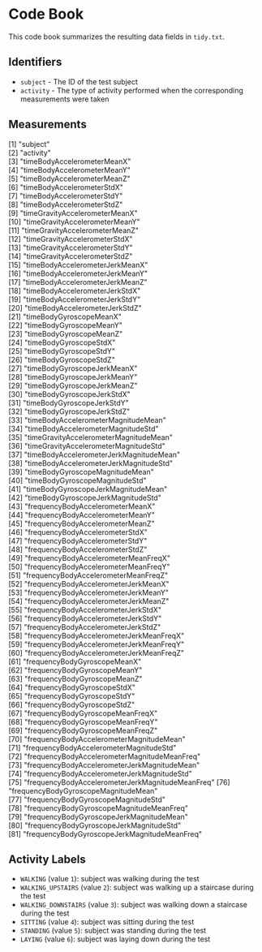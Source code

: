# Code Book

This code book summarizes the resulting data fields in `tidy.txt`.

## Identifiers

* `subject` - The ID of the test subject
* `activity` - The type of activity performed when the corresponding measurements were taken

## Measurements

 [1] "subject"                                        
 [2] "activity"                                       
 [3] "timeBodyAccelerometerMeanX"                     
 [4] "timeBodyAccelerometerMeanY"                     
 [5] "timeBodyAccelerometerMeanZ"                     
 [6] "timeBodyAccelerometerStdX"                      
 [7] "timeBodyAccelerometerStdY"                      
 [8] "timeBodyAccelerometerStdZ"                      
 [9] "timeGravityAccelerometerMeanX"                  
[10] "timeGravityAccelerometerMeanY"                  
[11] "timeGravityAccelerometerMeanZ"                  
[12] "timeGravityAccelerometerStdX"                   
[13] "timeGravityAccelerometerStdY"                   
[14] "timeGravityAccelerometerStdZ"                   
[15] "timeBodyAccelerometerJerkMeanX"                 
[16] "timeBodyAccelerometerJerkMeanY"                 
[17] "timeBodyAccelerometerJerkMeanZ"                 
[18] "timeBodyAccelerometerJerkStdX"                  
[19] "timeBodyAccelerometerJerkStdY"                  
[20] "timeBodyAccelerometerJerkStdZ"                  
[21] "timeBodyGyroscopeMeanX"                         
[22] "timeBodyGyroscopeMeanY"                         
[23] "timeBodyGyroscopeMeanZ"                         
[24] "timeBodyGyroscopeStdX"                          
[25] "timeBodyGyroscopeStdY"                          
[26] "timeBodyGyroscopeStdZ"                          
[27] "timeBodyGyroscopeJerkMeanX"                     
[28] "timeBodyGyroscopeJerkMeanY"                     
[29] "timeBodyGyroscopeJerkMeanZ"                     
[30] "timeBodyGyroscopeJerkStdX"                      
[31] "timeBodyGyroscopeJerkStdY"                      
[32] "timeBodyGyroscopeJerkStdZ"                      
[33] "timeBodyAccelerometerMagnitudeMean"             
[34] "timeBodyAccelerometerMagnitudeStd"              
[35] "timeGravityAccelerometerMagnitudeMean"          
[36] "timeGravityAccelerometerMagnitudeStd"           
[37] "timeBodyAccelerometerJerkMagnitudeMean"         
[38] "timeBodyAccelerometerJerkMagnitudeStd"          
[39] "timeBodyGyroscopeMagnitudeMean"                 
[40] "timeBodyGyroscopeMagnitudeStd"                  
[41] "timeBodyGyroscopeJerkMagnitudeMean"             
[42] "timeBodyGyroscopeJerkMagnitudeStd"              
[43] "frequencyBodyAccelerometerMeanX"                
[44] "frequencyBodyAccelerometerMeanY"                
[45] "frequencyBodyAccelerometerMeanZ"                
[46] "frequencyBodyAccelerometerStdX"                 
[47] "frequencyBodyAccelerometerStdY"                 
[48] "frequencyBodyAccelerometerStdZ"                 
[49] "frequencyBodyAccelerometerMeanFreqX"            
[50] "frequencyBodyAccelerometerMeanFreqY"            
[51] "frequencyBodyAccelerometerMeanFreqZ"            
[52] "frequencyBodyAccelerometerJerkMeanX"            
[53] "frequencyBodyAccelerometerJerkMeanY"            
[54] "frequencyBodyAccelerometerJerkMeanZ"            
[55] "frequencyBodyAccelerometerJerkStdX"             
[56] "frequencyBodyAccelerometerJerkStdY"             
[57] "frequencyBodyAccelerometerJerkStdZ"             
[58] "frequencyBodyAccelerometerJerkMeanFreqX"        
[59] "frequencyBodyAccelerometerJerkMeanFreqY"        
[60] "frequencyBodyAccelerometerJerkMeanFreqZ"        
[61] "frequencyBodyGyroscopeMeanX"                    
[62] "frequencyBodyGyroscopeMeanY"                    
[63] "frequencyBodyGyroscopeMeanZ"                    
[64] "frequencyBodyGyroscopeStdX"                     
[65] "frequencyBodyGyroscopeStdY"                     
[66] "frequencyBodyGyroscopeStdZ"                     
[67] "frequencyBodyGyroscopeMeanFreqX"                
[68] "frequencyBodyGyroscopeMeanFreqY"                
[69] "frequencyBodyGyroscopeMeanFreqZ"                
[70] "frequencyBodyAccelerometerMagnitudeMean"        
[71] "frequencyBodyAccelerometerMagnitudeStd"         
[72] "frequencyBodyAccelerometerMagnitudeMeanFreq"    
[73] "frequencyBodyAccelerometerJerkMagnitudeMean"    
[74] "frequencyBodyAccelerometerJerkMagnitudeStd"     
[75] "frequencyBodyAccelerometerJerkMagnitudeMeanFreq"
[76] "frequencyBodyGyroscopeMagnitudeMean"            
[77] "frequencyBodyGyroscopeMagnitudeStd"             
[78] "frequencyBodyGyroscopeMagnitudeMeanFreq"        
[79] "frequencyBodyGyroscopeJerkMagnitudeMean"        
[80] "frequencyBodyGyroscopeJerkMagnitudeStd"         
[81] "frequencyBodyGyroscopeJerkMagnitudeMeanFreq" 

## Activity Labels

* `WALKING` (value `1`): subject was walking during the test
* `WALKING_UPSTAIRS` (value `2`): subject was walking up a staircase during the test
* `WALKING_DOWNSTAIRS` (value `3`): subject was walking down a staircase during the test
* `SITTING` (value `4`): subject was sitting during the test
* `STANDING` (value `5`): subject was standing during the test
* `LAYING` (value `6`): subject was laying down during the test
